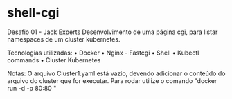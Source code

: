 # shell-cgi

Desafio 01 - Jack Experts
Desenvolvimento de uma página cgi, para listar namespaces de um cluster kubernetes.

Tecnologias utilizadas:
• Docker
• Nginx - Fastcgi
• Shell
• Kubectl commands
• Cluster Kubernetes

Notas: O arquivo Cluster1.yaml está vazio, devendo adicionar o conteúdo do arquivo do cluster que for executar.
Para rodar utilize o comando "docker run -d -p 80:80 <image>"
